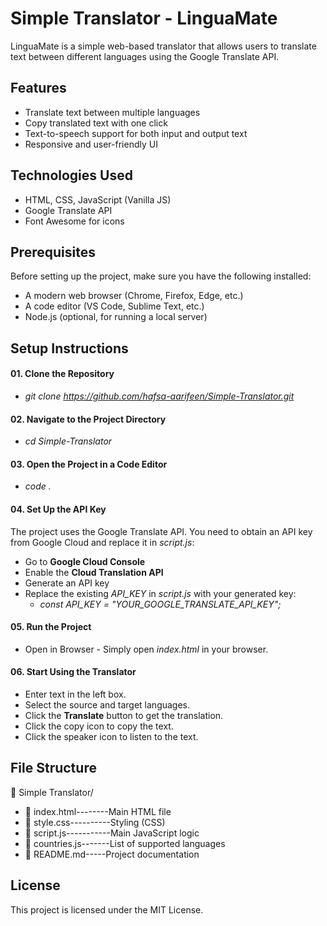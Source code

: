 # Simple Translator - LinguaMate
LinguaMate is a simple web-based translator that allows users to translate text between different languages using the Google Translate API.

## Features
* Translate text between multiple languages
* Copy translated text with one click
* Text-to-speech support for both input and output text
* Responsive and user-friendly UI

## Technologies Used
* HTML, CSS, JavaScript (Vanilla JS)
* Google Translate API
* Font Awesome for icons

## Prerequisites
Before setting up the project, make sure you have the following installed:
* A modern web browser (Chrome, Firefox, Edge, etc.)
* A code editor (VS Code, Sublime Text, etc.)
* Node.js (optional, for running a local server)

## Setup Instructions
#### 01. Clone the Repository
* _git clone https://github.com/hafsa-aarifeen/Simple-Translator.git_

#### 02. Navigate to the Project Directory
* _cd Simple-Translator_

#### 03. Open the Project in a Code Editor
* _code ._

#### 04. Set Up the API Key
The project uses the Google Translate API. You need to obtain an API key from Google Cloud and replace it in _script.js_:
* Go to **Google Cloud Console**
* Enable the **Cloud Translation API**
* Generate an API key
* Replace the existing _API_KEY_ in _script.js_ with your generated key:
   * _const API_KEY = "YOUR_GOOGLE_TRANSLATE_API_KEY";_

#### 05. Run the Project
* Open in Browser - Simply open _index.html_ in your browser.

#### 06. Start Using the Translator
* Enter text in the left box.
* Select the source and target languages.
* Click the **Translate** button to get the translation.
* Click the copy icon to copy the text.
* Click the speaker icon to listen to the text.

## File Structure
📂 Simple Translator/
* 📄 index.html--------Main HTML file
* 📄 style.css----------Styling (CSS)
* 📄 script.js-----------Main JavaScript logic
* 📄 countries.js-------List of supported languages
* 📄 README.md-----Project documentation

## License
This project is licensed under the MIT License.

